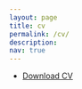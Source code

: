 ```yaml
---
layout: page
title: cv
permalink: /cv/
description:
nav: true
---
```



- [Download CV ](/assets/pdf/Malhar_Inamdar_Resume.pdf)


<br>


<object data="{{ site.url }}{{ site.baseurl }}/assets/pdf/Malhar_Inamdar_Resume.pdf" width="100%" 
height="600" type="application/pdf"></object>



